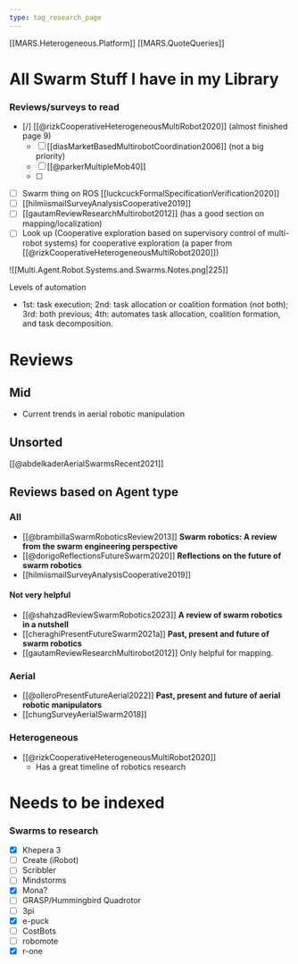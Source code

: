 ```yaml
---
type: tag_research_page
---
```

[[MARS.Heterogeneous.Platform]]
[[MARS.QuoteQueries]]

# All Swarm Stuff I have in my Library

### Reviews/surveys to read
- [/] [[@rizkCooperativeHeterogeneousMultiRobot2020]] (almost finished page 9)
	- [ ] [[diasMarketBasedMultirobotCoordination2006]] (not a big priority)
	- [ ] [[@parkerMultipleMob40]]
	- [ ] 
- [ ] Swarm thing on ROS [[luckcuckFormalSpecificationVerification2020]]
- [ ] [[hilmiismailSurveyAnalysisCooperative2019]]
- [ ] [[gautamReviewResearchMultirobot2012]] (has a good section on mapping/localization)
- [ ] Look up (Cooperative exploration based on supervisory control of multi-robot systems) for cooperative exploration (a paper from [[@rizkCooperativeHeterogeneousMultiRobot2020]])

![[Multi.Agent.Robot.Systems.and.Swarms.Notes.png|225]]

Levels of automation
- 1st: task execution; 2nd: task allocation or coalition formation (not both); 3rd: both previous; 4th: automates task allocation, coalition formation, and task decomposition.

# Reviews

## Mid
- Current trends in aerial robotic manipulation

## Unsorted
[[@abdelkaderAerialSwarmsRecent2021]]

## Reviews based on Agent type
### All
- [[@brambillaSwarmRoboticsReview2013]] **Swarm robotics: A review from the swarm engineering perspective**
- [[@dorigoReflectionsFutureSwarm2020]] **Reflections on the future of swarm robotics**
- [[hilmiismailSurveyAnalysisCooperative2019]]

#### Not very helpful
- [[@shahzadReviewSwarmRobotics2023]] **A review of swarm robotics in a nutshell**
- [[cheraghiPresentFutureSwarm2021a]] **Past, present and future of swarm robotics**
- [[gautamReviewResearchMultirobot2012]]  Only helpful for mapping.

### Aerial
- [[@olleroPresentFutureAerial2022]] **Past, present and future of aerial robotic manipulators**
- [[chungSurveyAerialSwarm2018]]

### Heterogeneous
- [[@rizkCooperativeHeterogeneousMultiRobot2020]]
	- Has a great timeline of robotics research

# Needs to be indexed

### Swarms to research
- [x] Khepera 3
- [ ] Create (iRobot)
- [ ] Scribbler
- [ ] Mindstorms
- [x] Mona?
- [ ] GRASP/Hummingbird Quadrotor
- [ ] 3pi
- [x] e-puck
- [ ] CostBots
- [ ] robomote
- [x] r-one
